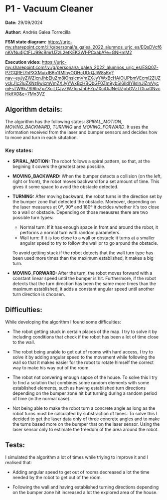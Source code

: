 # P1 - Vacuum Cleaner

**Date:** 29/09/2024

**Author:** Andrés Galea Torrecilla

**FSM state diagram:** https://urjc-my.sharepoint.com/:i:/g/personal/a_galea_2022_alumnos_urjc_es/EQsDVcf6nKVNu4jCtFLJ99cBmrUZzL2etKEK3WI-PCxabA?e=GNHmM2

**Execution video:** https://urjc-my.sharepoint.com/:v:/g/personal/a_galea_2022_alumnos_urjc_es/ESQ0Z-PZGQREt7hPXXMuixIB6p1fMlhyOOHcUDrQJW8sKg?nav=eyJyZWZlcnJhbEluZm8iOnsicmVmZXJyYWxBcHAiOiJPbmVEcml2ZUZvckJ1c2luZXNzIiwicmVmZXJyYWxBcHBQbGF0Zm9ybSI6IldlYiIsInJlZmVycmFsTW9kZSI6InZpZXciLCJyZWZlcnJhbFZpZXciOiJNeUZpbGVzTGlua0NvcHkifX0&e=7Mn3VZ

## Algorithm details:
The algorithm has the following states: *SPIRAL_MOTION*, *MOVING_BACKWARD*, *TURNING* and *MOVING_FORWARD*. It uses the information received from the laser and bumper sensors and decides how to move and turn in each situtation.

### Key states:
  - **SPIRAL_MOTION:** The robot follows a spiral pattern, so that, at the begining it covers the greatest area possible.

  - **MOVING_BACKWARD:** When the bumper detects a collision (on the left, right or front), the robot moves backward for a set amount of time. This gives it some space to avoid the obstacle detected.
  
  - **TURNING:** After moving backward, the robot turns in the direction set by the bumper zone that detected the obstacle. Moreover, depending on the laser measures at 0º, 90º and 180º it decides whether it's too close to a wall or obstacle. Depending on those meausres there are two possible turn types:
       - Normal turn: If it has enough space in front and around the robot, it performs a normal turn with random parameters.
       - Wall turn: If it is too close to a wall or obstacle it turns at a smaller angular speed to try to follow the wall or to go around the obstacle.
         
      To avoid getting stuck if the robot detects that the wall turn type has been used more times than the maximum established, it makes a big turn.
  
  - **MOVING_FORWARD:** After the turn, the robot moves forward with a constant linear speed until the bumper is hit. Furthermore, if the robot detects that the turn direction has been the same more times than the maximum established, it adds a constant angular speed until another turn direction is choosen.

## Difficulties:

While developing the algorithm I found some difficulties:
  - The robot getting stuck in certain places of the map. I try to solve it by including conditions that check if the robot has been a lot of time close to the wall.
  
  - The robot being unable to get out of rooms with hard access, I try to solve it by adding angular speed to the movement while following the wall so that it makes easier for the robot to rotate himself the correct way to make his way out of the room.
  
  - The robot not convering enough sapce of the house. To solve this I try to find a solution that combines some random elements with some established elements, such as having established turn directions depending on the bumper zone hit but turning during a random period of time (in the normal case).

  - Not being able to make the robot turn a concrete angle as long as the robot turns must be calculated by substraction of times. To solve this I decided to get the laser data only of three concrete angles and to make the turns based more on the bumper that on the laser sensor. Using the laser sensor only to estimate the freedom of the area around the robot.

## Tests:
I simulated the algorithm a lot of times while triying to improve it and I realised that:
  - Adding angular speed to get out of rooms decreased a lot the time needed by the robot to get out of the room.

  - Following the wall and having established turning directions depending on the bumper zone hit increased a lot the explored area of the house.
